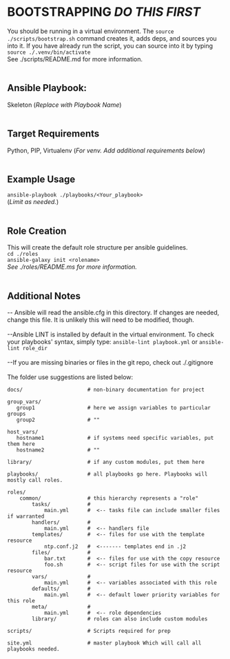 # BOOTSTRAPPING *DO THIS FIRST*
You should be running in a virtual environment. The ```source ./scripts/bootstrap.sh``` command creates it, adds deps, and sources you into it. If you have already run the script, you can source into it by typing `source ./.venv/bin/activate`  
See ./scripts/README.md for more information.  
<br>
## Ansible Playbook:
Skeleton (_Replace with Playbook Name_)  
<br>
## Target Requirements
Python, PIP, Virtualenv (_For venv. Add additional requirements below_)  
<br>
## Example Usage
`ansible-playbook ./playbooks/<Your_playbook>`  
(_Limit as needed._)  
<br>

## Role Creation
This will create the default role structure per ansible guidelines.  
`cd ./roles`  
`ansible-galaxy init <rolename>`  
*See ./roles/README.ms for more information.*  
<br>
## Additional Notes
-- Ansible will read the ansible.cfg in this directory. If changes are needed, change this file. It is unlikely this will need to be modified, though.  
<br>
--Ansible LINT is installed by default in the virtual environment. To check your playbooks' syntax, simply type: ```ansible-lint playbook.yml``` or ```ansible-lint role_dir```  
<br>
--If you are missing binaries or files in the git repo, check out ./.gitignore  
<br>
The folder use suggestions are listed below:

```
docs/                     # non-binary documentation for project

group_vars/
   group1                 # here we assign variables to particular groups
   group2                 # ""

host_vars/
   hostname1              # if systems need specific variables, put them here
   hostname2              # ""

library/                  # if any custom modules, put them here

playbooks/                # all playbooks go here. Playbooks will mostly call roles.

roles/
    common/               # this hierarchy represents a "role"
        tasks/            #
            main.yml      #  <-- tasks file can include smaller files if warranted
        handlers/         #
            main.yml      #  <-- handlers file
        templates/        #  <-- files for use with the template resource
            ntp.conf.j2   #  <------- templates end in .j2
        files/            #
            bar.txt       #  <-- files for use with the copy resource
            foo.sh        #  <-- script files for use with the script resource
        vars/             #
            main.yml      #  <-- variables associated with this role
        defaults/         #
            main.yml      #  <-- default lower priority variables for this role
        meta/             #
            main.yml      #  <-- role dependencies
        library/          # roles can also include custom modules

scripts/                  # Scripts required for prep

site.yml                  # master playbook Which will call all playbooks needed.
```